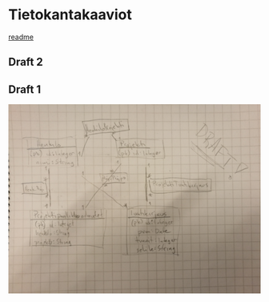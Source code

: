 # Tietokantakaaviot

[readme](https://github.com/Kahvipuu/Tyoaikaseuranta/blob/master/documentation/pics/README.md)

## Draft 2

## Draft 1

<img src="https://github.com/Kahvipuu/Tyoaikaseuranta/blob/master/documentation/pics/tietokantakaavio draft1-small.png">